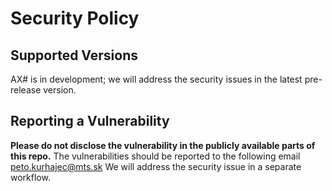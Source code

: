 # Security Policy

## Supported Versions

AX# is in development; we will address the security issues in the latest pre-release version.

<!--| Version | Supported          |
| ------- | ------------------ |
| 5.1.x   | :white_check_mark: |
| 5.0.x   | :x:                |
| 4.0.x   | :white_check_mark: |
| < 4.0   | :x:                |
-->
## Reporting a Vulnerability

**Please do not disclose the vulnerability in the publicly available parts of this repo.**
The vulnerabilities should be reported to the following email peto.kurhajec@mts.sk
We will address the security issue in a separate workflow.

